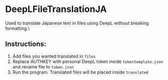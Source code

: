 # DeepLFileTranslationJA
Used to translate Japanese text in files using DeepL without breaking formatting.\

## Instructions:
1. Add files you wanted translated in `files`
2. Replace AUTHKEY with personal DeepL token inside `tokentemplate.json` and rename file to `token.json`
3. Run the program. Translated files will be placed inside `translated`


